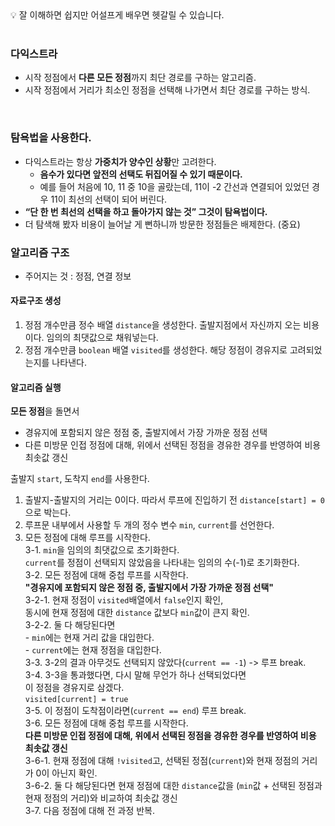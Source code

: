 <aside>
💡
잘 이해하면 쉽지만 어설프게 배우면 헷갈릴 수 있습니다.
</aside>

<br>

### 다익스트라
- 시작 정점에서 **다른 모든 정점**까지 최단 경로를 구하는 알고리즘.
- 시작 정점에서 거리가 최소인 정점을 선택해 나가면서 최단 경로를 구하는 방식.

<br>

### 탐욕법을 사용한다.
- 다익스트라는 항상 **가중치가 양수인 상황**만 고려한다.
    - **음수가 있다면 앞전의 선택도 뒤집어질 수 있기 때문이다.**
    - 예를 들어 처음에 10, 11 중 10을 골랐는데, 
    11이 -2 간선과 연결되어 있었던 경우 11이 최선의 선택이 되어 버린다.
- **“단 한 번 최선의 선택을 하고 돌아가지 않는 것” 그것이 탐욕법이다.**
- 더 탐색해 봤자 비용이 늘어날 게 뻔하니까 방문한 정점들은 배제한다. (중요)

### 알고리즘 구조
- 주어지는 것 : 정점, 연결 정보

#### 자료구조 생성
1. 정점 개수만큼 정수 배열 ```distance```을 생성한다.
   출발지점에서 자신까지 오는 비용이다. 임의의 최댓값으로 채워넣는다.
2. 정점 개수만큼 ```boolean``` 배열 ```visited```를 생성한다.
   해당 정점이 경유지로 고려되었는지를 나타낸다.

#### 알고리즘 실행
**모든 정점**을 돌면서 
- 경유지에 포함되지 않은 정점 중, 출발지에서 가장 가까운 정점 선택
- 다른 미방문 인접 정점에 대해, 위에서 선택된 정점을 경유한 경우를 반영하여 비용 최솟값 갱신

출발지 ```start```, 도착지 ```end```를 사용한다.  
1. 출발지-출발지의 거리는 0이다. 따라서 루프에 진입하기 전 ```distance[start] = 0```으로 박는다.  
2. 루프문 내부에서 사용할 두 개의 정수 변수 ```min```, ```current```를 선언한다.  
3. 모든 정점에 대해 루프를 시작한다.  
   3-1. ```min```을 임의의 최댓값으로 초기화한다.   
        ```current```를 정점이 선택되지 않았음을 나타내는 임의의 수(-1)로 초기화한다.  
   3-2. 모든 정점에 대해 중첩 루프를 시작한다.  
       **"경유지에 포함되지 않은 정점 중, 출발지에서 가장 가까운 정점 선택"**  
       3-2-1. 현재 정점이 ```visited```배열에서 ```false```인지 확인,   
              동시에 현재 정점에 대한 ```distance``` 값보다 ```min```값이 큰지 확인.  
       3-2-2. 둘 다 해당된다면  
               - ```min```에는 현재 거리 값을 대입한다.  
               - ```current```에는 현재 정점을 대입한다.  
   3-3. 3-2의 결과 아무것도 선택되지 않았다(```current == -1```) -> 루프 break.  
   3-4. 3-3을 통과했다면, 다시 말해 무언가 하나 선택되었다면  
        이 정점을 경유지로 삼겠다.  
        ```visited[current] = true```  
   3-5. 이 정점이 도착점이라면(```current == end```) 루프 break.  
   3-6. 모든 정점에 대해 중첩 루프를 시작한다.  
         **다른 미방문 인접 정점에 대해, 위에서 선택된 정점을 경유한 경우를 반영하여 비용 최솟값 갱신**  
         3-6-1. 현재 정점에 대해 ```!visited```고, 선택된 정점(```current```)와 현재 정점의 거리가 0이 아닌지 확인.  
         3-6-2. 둘 다 해당된다면 현재 정점에 대한 ```distance```값을 (```min```값 + 선택된 정점과 현재 정점의 거리)와 비교하여 최솟값 갱신  
   3-7. 다음 정점에 대해 전 과정 반복.  
   
   
